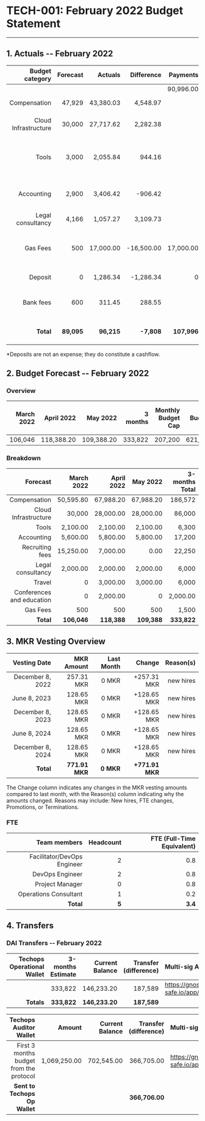 # TECH-001: February 2022 Budget Statement

---

## 1. Actuals -- February 2022

|Budget category|Forecast|Actuals|Difference|Payments|Difference reason(s)|
|------------:|---------:|---------:|-------:|-----------------:|-------------:|
|||||90,996.00||
|Compensation|47,929|43,380.03|4,548.97||Didn't have contract setup|
|Cloud Infrastructure|30,000|27,717.62|2,282.38||Infrastructure costs optimizations|
|Tools|3,000|2,055.84|944.16||Safety margin, some services decommissioned others downscaled|
|Accounting|2,900|3,406.42|-906.42||New provider - weren't totally sure regarding the fee|
|Legal consultancy|4,166|1,057.27|3,109.73||Initial fee only|
|Gas Fees|500|17,000.00|-16,500.00|17,000.00|Gas for 2 keepers - d3m and autoline - should last 3months min.|
|Deposit|0|1,286.34|-1,286.34|0|Employee contract deposit|
|Bank fees|600|311.45|288.55||New bank - weren't sure - gave more safety|
|**Total**|**89,095**|**96,215**|**-7,808**|**107,996**|**Positive balance with Accountable**|

*Deposits are not an expense; they do constitute a cashflow.

## 2. Budget Forecast -- February 2022

### Overview

|March 2022|April 2022|May 2022|3 months|Monthly Budget Cap|Qly Budget Cap|Annual Budget Cap + Buffer|
|------------:|---------:|---------:|-------:|-----------------:|-------------:|-------------------------:|
|106,046|118,388.20|109,388.20|333,822|207,200|621,600|2,486,400|

### Breakdown
|Forecast|March 2022|April 2022|May 2022|3-months Total|Qly Budget Cap|
|------------:|---------:|---------:|-------:|-----------------:|-------------:|
|Compensation|50,595.80|67,988.20|67,988.20|186,572|218,000|
|Cloud Infrastructure|30,000|28,000.00|28,000.00|86,000|171,000|
|Tools|2,100.00|2,100.00|2,100.00|6,300|13,500|
|Accounting|5,600.00|5,800.00|5,800.00|17,200|7,500|
|Recruiting fees|15,250.00|7,000.00|0.00|22,250|15,000|
|Legal consultancy|2,000.00|2,000.00|2,000.00|6,000|12,500|
|Travel|0|3,000.00|3,000.00|6,000|15,750|
|Conferences and education|0|2,000.00|0|2,000.00|4,500|
|Gas Fees|500|500|500|1,500|-|
|**Total**|**106,046**|**118,388**|**109,388**|**333,822**|**457,750**|


## 3. MKR Vesting Overview

|Vesting Date|MKR Amount|Last Month|Change|Reason(s)|
|---------------:|---------:|---------:|-------:|-----------------:|
|December 8, 2022|257.31 MKR|0 MKR|+257.31 MKR|new hires|
|June 8, 2023|128.65 MKR|0 MKR|+128.65 MKR|new hires|
|December 8, 2023|128.65 MKR|0 MKR|+128.65 MKR|new hires|
|June 8, 2024|128.65 MKR|0 MKR|+128.65 MKR|new hires|
|December 8, 2024|128.65 MKR|0 MKR|+128.65 MKR|new hires|
|**Total**|**771.91 MKR**|**0 MKR**|**+771.91 MKR**||

The Change column indicates any changes in the MKR vesting amounts compared to last month, with the Reason(s) column indicating why the amounts changed. Reasons may include: New hires, FTE changes, Promotions, or Terminations.

### FTE

|Team members|Headcount|FTE (Full-Time Equivalent)|
|---------------:|---------:|---------:|
|Facilitator/DevOps Engineer|2|0.8|
|DevOps Engineer|2|0.8|
|Project Manager|0|0.8|
|Operations Consultant|1|0.2|
|**Total**|**5**|**3.4**|

## 4. Transfers

### DAI Transfers -- February 2022

|Techops Operational Wallet|3-months Estimate|Current Balance|Transfer (difference)|Multi-sig Address|
|---------------:|---------:|---------:|-------:|:-----------------|
||333,822|146,233.20|187,589|https://gnosis-safe.io/app/eth:0x1a3DA79ee7dB30466cA752DE6a75DEf5e635b2f6/balances|
|**Totals**|**333,822**|**146,233.20**|**187,589**||


|Techops Auditor Wallet|Amount|Current Balance|Transfer (difference)|Multi-sig Address|Notes|
|---------------:|---------:|---------:|-------:|:-----------------|:-----------------|
|First 3 months budget from the protocol|1,069,250.00|702,545.00|366,705.00|https://gnosis-safe.io/app/eth:0x1a3DA79ee7dB30466cA752DE6a75DEf5e635b2f6/balances|
|**Sent to Techops Op Wallet**|||**366,706.00**||1DAI for testing|

